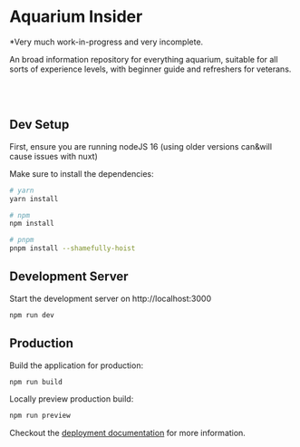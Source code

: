 # Aquarium Insider

*Very much work-in-progress and very incomplete. 

An broad information repository for everything aquarium, suitable for all sorts of experience levels, with beginner guide and refreshers for veterans.

<br/><br/>

## Dev Setup

First, ensure you are running nodeJS 16 (using older versions can&will cause issues with nuxt)

Make sure to install the dependencies:

```bash
# yarn
yarn install

# npm
npm install

# pnpm
pnpm install --shamefully-hoist
```

## Development Server

Start the development server on http://localhost:3000

```bash
npm run dev
```

## Production

Build the application for production:

```bash
npm run build
```

Locally preview production build:

```bash
npm run preview
```

Checkout the [deployment documentation](https://v3.nuxtjs.org/guide/deploy/presets) for more information.
